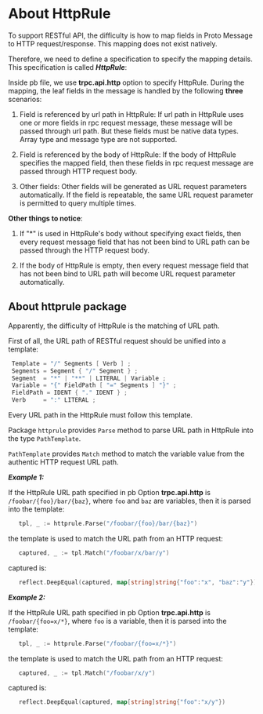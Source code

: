 # About HttpRule

To support RESTful API, the difficulty is how to map fields in Proto Message to HTTP request/response. This mapping does not exist natively.

Therefore, we need to define a specification to specify the mapping details. This specification is called ***HttpRule***:

Inside pb file, we use **trpc.api.http** option to specify HttpRule. During the mapping, the leaf fields in the message is handled by the following **three** scenarios:

1. Field is referenced by url path in HttpRule: If url path in HttpRule uses one or more fields in rpc request message, these message will be passed through url path. But these fields must be native data types. Array type and message type are not supported.

2. Field is referenced by the body of HttpRule: If the body of HttpRule specifies the mapped field, then these fields in rpc request message are passed through HTTP request body.

3. Other fields: Other fields will be generated as URL request parameters automatically. If the field is repeatable, the same URL request parameter is permitted to query multiple times.

**Other things to notice**:

1. If "*" is used in HttpRule's body without specifying exact fields, then every request message field that has not been bind to URL path can be passed through the HTTP request body.

2. If the body of HttpRule is empty, then every request message field that has not been bind to URL path will become URL request parameter automatically.

## About httprule package

Apparently, the difficulty of HttpRule is the matching of URL path.

First of all, the URL path of RESTful request should be unified into a template:

```Go
 Template = "/" Segments [ Verb ] ;
 Segments = Segment { "/" Segment } ;
 Segment  = "*" | "**" | LITERAL | Variable ;
 Variable = "{" FieldPath [ "=" Segments ] "}" ;
 FieldPath = IDENT { "." IDENT } ;
 Verb     = ":" LITERAL ;
```

Every URL path in the HttpRule must follow this template.

Package ```httprule``` provides ```Parse``` method to parse URL path in HttpRule into the type ```PathTemplate```.

```PathTemplate``` provides ```Match``` method to match the variable value from the authentic HTTP request URL path.

***Example 1:***

   If the HttpRule URL path specified in pb Option **trpc.api.http** is ```/foobar/{foo}/bar/{baz}```, where ```foo``` and ```baz``` are variables, then it is parsed into the template:

   ```Go
      tpl, _ := httprule.Parse("/foobar/{foo}/bar/{baz}")
   ```

   the template is used to match the URL path from an HTTP request:

   ```Go
      captured, _ := tpl.Match("/foobar/x/bar/y")
   ```

   captured is:

   ```Go
      reflect.DeepEqual(captured, map[string]string{"foo":"x", "baz":"y"})
   ```

***Example 2:***

   If the HttpRule URL path specified in pb Option **trpc.api.http** is ```/foobar/{foo=x/*}```, where ```foo``` is a variable, then it is parsed into the template:

   ```Go
      tpl, _ := httprule.Parse("/foobar/{foo=x/*}")
   ```

   the template is used to match the URL path from an HTTP request:

   ```Go
      captured, _ := tpl.Match("/foobar/x/y")
   ```

   captured is:

   ```Go
      reflect.DeepEqual(captured, map[string]string{"foo":"x/y"})
   ```
